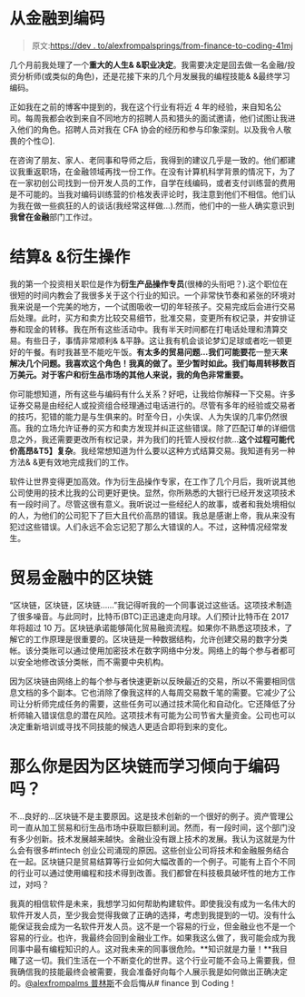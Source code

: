 # 从金融到编码

> 原文:[https://dev . to/alexfrompalsprings/from-finance-to-coding-41mj](https://dev.to/alexfrompalmsprings/from-finance-to-coding-41mj)

几个月前我处理了一个**重大的人生& &职业决定**。我需要决定是回去做一名金融/投资分析师(或类似的角色)，还是花接下来的几个月发展我的编程技能& &最终学习编码。

正如我在之前的博客中提到的，我在这个行业有将近 4 年的经验，来自知名公司。每周我都会收到来自不同地方的招聘人员和猎头的面试邀请，他们试图让我进入他们的角色。招聘人员对我在 CFA 协会的经历和参与印象深刻。以及我令人敬畏的个性😉].

在咨询了朋友、家人、老同事和导师之后，我得到的建议几乎是一致的。他们都建议我重返职场，在金融领域再找一份工作。在没有计算机科学背景的情况下，为了在一家初创公司找到一份开发人员的工作，自学在线编码，或者支付训练营的费用是不可能的。当我对编码训练营的价格发表评论时，我注意到他们不相信。他们认为我在做一些疯狂的人的谈话(我经常这样做...).然而，他们中的一些人确实意识到**我曾在金融**部门工作过。

# [](#settlements-ampamp-derivative-operations)结算& &衍生操作

我的第一个投资相关职位是作为**衍生产品操作专员**(很棒的头衔吧？).这个职位在很短的时间内教会了我很多关于这个行业的知识。一个非常快节奏和紧张的环境对我来说是一个完美的地方，一个试图吸收一切的年轻孩子。交易完成后会进行交易后处理。此时，买方和卖方比较交易细节，批准交易，变更所有权记录，并安排证券和现金的转移。我在所有这些活动中。我有半天时间都在打电话处理和清算交易。有些日子，事情非常顺利& &平静。这让我有机会谈论梦幻足球或者吃一顿更好的午餐。有时我甚至不能吃午饭。**有太多的贸易问题...我们可能要花**一整天**来解决几个问题。我喜欢这个角色！我真的做了。至少暂时如此。我们每周转移数百万美元。对于客户和衍生品市场的其他人来说，我的角色非常重要。**

你可能想知道，所有这些与编码有什么关系？好吧，让我给你解释一下交易。许多证券交易是由经纪人或投资组合经理通过电话进行的。尽管有多年的经验或交易者的技巧，犯错的能力是与生俱来的。时至今日，小失误、人为失误的几率仍然很高。我的立场允许证券的买方和卖方发现并纠正这些错误。除了匹配订单的详细信息之外，我还需要更改所有权记录，并为我们的托管人授权付款...**这个过程可能代价高昂&T5】复杂**。我经常想知道为什么要以这种方式结算交易。我知道有另一种方法& &更有效地完成我们的工作。

软件让世界变得更加高效。作为衍生品操作专家，在工作了几个月后，我听说其他公司使用的技术比我的公司更好更快。显然，你所熟悉的大银行已经开发这项技术有一段时间了。尽管这很有意义。我听说过一些经纪人的故事，或者和我处境相似的人，为他们的公司犯下了巨大且代价高昂的错误。我总是感谢上帝，我从来没有犯过这些错误。人们永远不会忘记犯了那么大错误的人。不过，这种情况经常发生。

# [](#blockchain-in-trade-finance)贸易金融中的区块链

“区块链，区块链，区块链……”我记得听我的一个同事说过这些话。这项技术制造了很多噪音。与此同时，比特币(BTC)正迅速走向月球。人们预计比特币在 2017 年将超过 10 万。区块链承诺能够简化贸易融资流程。如果你不熟悉这项技术，了解它的工作原理是很重要的。区块链是一种数据结构，允许创建交易的数字分类帐。该分类账可以通过使用加密技术在数字网络中分发。网络上的每个参与者都可以安全地修改该分类帐，而不需要中央机构。

因为区块链由网络上的每个参与者快速更新以反映最近的交易，所以不需要相同信息文档的多个副本。它也消除了像我这样的人每周交易数千笔的需要。它减少了公司让分析师完成任务的需要，这些任务可以通过技术简化和自动化。它还降低了分析师输入错误信息的潜在风险。这项技术有可能为公司节省大量资金。公司也可以决定重新培训或寻找不同技能的候选人更适合即将到来的变化。

# [](#so-are-you-learning-to-leaning-to-code-because-of-blockchain)那么你是因为区块链而学习倾向于编码吗？

不...良好的...区块链不是主要原因。这是技术创新的一个很好的例子。资产管理公司一直从加工贸易和衍生品市场中获取巨额利润。然而，有一段时间，这个部门没有多少创新。技术发展越来越快。金融业没有跟上技术的发展。我认为这就是为什么会有很多#fintech 创业公司涌现的原因。这些创业公司将技术和金融服务结合在一起。区块链只是贸易结算等行业如何大幅改善的一个例子。可能有上百个不同的行业可以通过使用编程和技术得到改善。我们都曾在科技极具破坏性的地方工作过，对吗？

我真的相信软件是未来，我想学习如何帮助构建软件。即使我没有成为一名伟大的软件开发人员，至少我会觉得我做了正确的选择，考虑到我提到的一切。没有什么能保证我会成为一名软件开发人员。这不是一个容易的行业，但金融业也不是一个容易的行业。也许，我最终会回到金融业工作。如果我这么做了，我可能会成为我同事中最有编程知识的人。这对我未来的同事很危险。**知识就是力量！**我目睹了这一切。我们生活在一个不断变化的世界。这个行业可能不会马上需要我，但我确信我的技能最终会被需要，我会准备好向每个人展示我是如何做出正确决定的。[@alexfrompalms 普林斯](https://dev.to/alexfrompalmsprings)不会后悔从# finance 到 Coding！
